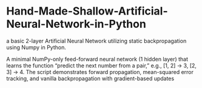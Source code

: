 # Hand-Made-Shallow-Artificial-Neural-Network-in-Python
a basic 2-layer Artificial Neural Network utilizing static backpropagation using Numpy in Python. 

A minimal NumPy-only feed-forward neural network (1 hidden layer) that learns the function “predict the next number from a pair,” e.g., [1, 2] → 3, [2, 3] → 4. The script demonstrates forward propagation, mean-squared error tracking, and vanilla backpropagation with gradient-based updates
